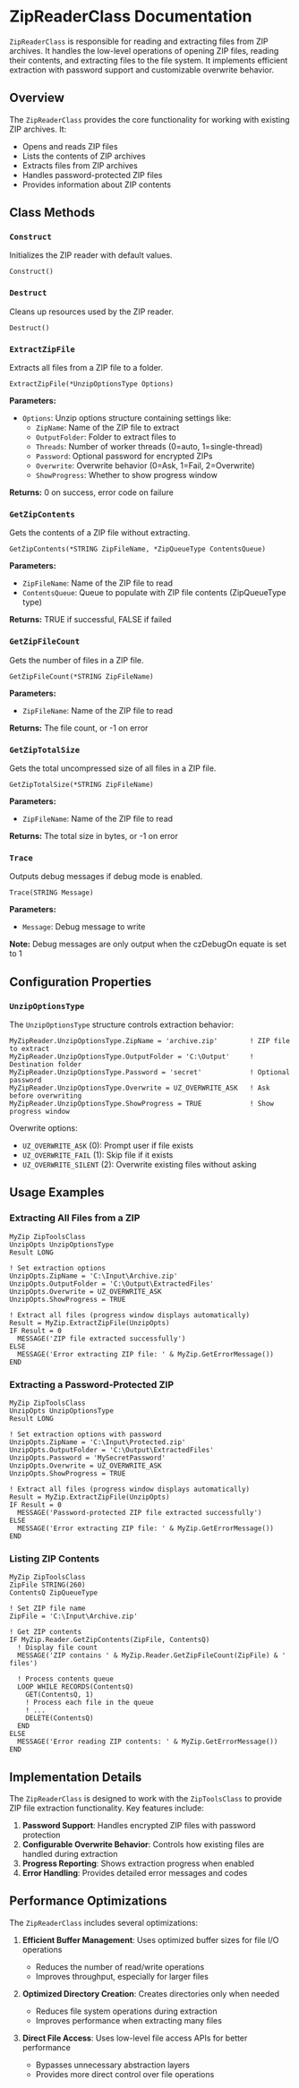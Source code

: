 # ZipReaderClass Documentation

`ZipReaderClass` is responsible for reading and extracting files from ZIP archives. It handles the low-level operations of opening ZIP files, reading their contents, and extracting files to the file system. It implements efficient extraction with password support and customizable overwrite behavior.

## Overview

The `ZipReaderClass` provides the core functionality for working with existing ZIP archives. It:

- Opens and reads ZIP files
- Lists the contents of ZIP archives
- Extracts files from ZIP archives
- Handles password-protected ZIP files
- Provides information about ZIP contents

## Class Methods

### `Construct`

Initializes the ZIP reader with default values.

```clarion
Construct()
```

### `Destruct`

Cleans up resources used by the ZIP reader.

```clarion
Destruct()
```

### `ExtractZipFile`

Extracts all files from a ZIP file to a folder.

```clarion
ExtractZipFile(*UnzipOptionsType Options)
```

**Parameters:**
- `Options`: Unzip options structure containing settings like:
  - `ZipName`: Name of the ZIP file to extract
  - `OutputFolder`: Folder to extract files to
  - `Threads`: Number of worker threads (0=auto, 1=single-thread)
  - `Password`: Optional password for encrypted ZIPs
  - `Overwrite`: Overwrite behavior (0=Ask, 1=Fail, 2=Overwrite)
  - `ShowProgress`: Whether to show progress window

**Returns:** 0 on success, error code on failure

### `GetZipContents`

Gets the contents of a ZIP file without extracting.

```clarion
GetZipContents(*STRING ZipFileName, *ZipQueueType ContentsQueue)
```

**Parameters:**
- `ZipFileName`: Name of the ZIP file to read
- `ContentsQueue`: Queue to populate with ZIP file contents (ZipQueueType type)

**Returns:** TRUE if successful, FALSE if failed


### `GetZipFileCount`

Gets the number of files in a ZIP file.

```clarion
GetZipFileCount(*STRING ZipFileName)
```

**Parameters:**
- `ZipFileName`: Name of the ZIP file to read

**Returns:** The file count, or -1 on error

### `GetZipTotalSize`

Gets the total uncompressed size of all files in a ZIP file.

```clarion
GetZipTotalSize(*STRING ZipFileName)
```

**Parameters:**
- `ZipFileName`: Name of the ZIP file to read

**Returns:** The total size in bytes, or -1 on error

### `Trace`

Outputs debug messages if debug mode is enabled.

```clarion
Trace(STRING Message)
```

**Parameters:**
- `Message`: Debug message to write

**Note:** Debug messages are only output when the czDebugOn equate is set to 1

## Configuration Properties

### `UnzipOptionsType`

The `UnzipOptionsType` structure controls extraction behavior:

```clarion
MyZipReader.UnzipOptionsType.ZipName = 'archive.zip'        ! ZIP file to extract
MyZipReader.UnzipOptionsType.OutputFolder = 'C:\Output'     ! Destination folder
MyZipReader.UnzipOptionsType.Password = 'secret'            ! Optional password
MyZipReader.UnzipOptionsType.Overwrite = UZ_OVERWRITE_ASK   ! Ask before overwriting
MyZipReader.UnzipOptionsType.ShowProgress = TRUE            ! Show progress window
```

Overwrite options:
- `UZ_OVERWRITE_ASK` (0): Prompt user if file exists
- `UZ_OVERWRITE_FAIL` (1): Skip file if it exists
- `UZ_OVERWRITE_SILENT` (2): Overwrite existing files without asking

## Usage Examples

### Extracting All Files from a ZIP

```clarion
MyZip ZipToolsClass
UnzipOpts UnzipOptionsType
Result LONG

! Set extraction options
UnzipOpts.ZipName = 'C:\Input\Archive.zip'
UnzipOpts.OutputFolder = 'C:\Output\ExtractedFiles'
UnzipOpts.Overwrite = UZ_OVERWRITE_ASK
UnzipOpts.ShowProgress = TRUE

! Extract all files (progress window displays automatically)
Result = MyZip.ExtractZipFile(UnzipOpts)
IF Result = 0
  MESSAGE('ZIP file extracted successfully')
ELSE
  MESSAGE('Error extracting ZIP file: ' & MyZip.GetErrorMessage())
END
```

### Extracting a Password-Protected ZIP

```clarion
MyZip ZipToolsClass
UnzipOpts UnzipOptionsType
Result LONG

! Set extraction options with password
UnzipOpts.ZipName = 'C:\Input\Protected.zip'
UnzipOpts.OutputFolder = 'C:\Output\ExtractedFiles'
UnzipOpts.Password = 'MySecretPassword'
UnzipOpts.Overwrite = UZ_OVERWRITE_ASK
UnzipOpts.ShowProgress = TRUE

! Extract all files (progress window displays automatically)
Result = MyZip.ExtractZipFile(UnzipOpts)
IF Result = 0
  MESSAGE('Password-protected ZIP file extracted successfully')
ELSE
  MESSAGE('Error extracting ZIP file: ' & MyZip.GetErrorMessage())
END
```

### Listing ZIP Contents

```clarion
MyZip ZipToolsClass
ZipFile STRING(260)
ContentsQ ZipQueueType

! Set ZIP file name
ZipFile = 'C:\Input\Archive.zip'

! Get ZIP contents
IF MyZip.Reader.GetZipContents(ZipFile, ContentsQ)
  ! Display file count
  MESSAGE('ZIP contains ' & MyZip.Reader.GetZipFileCount(ZipFile) & ' files')
  
  ! Process contents queue
  LOOP WHILE RECORDS(ContentsQ)
    GET(ContentsQ, 1)
    ! Process each file in the queue
    ! ...
    DELETE(ContentsQ)
  END
ELSE
  MESSAGE('Error reading ZIP contents: ' & MyZip.GetErrorMessage())
END
```

## Implementation Details

The `ZipReaderClass` is designed to work with the `ZipToolsClass` to provide ZIP file extraction functionality. Key features include:

1. **Password Support**: Handles encrypted ZIP files with password protection
2. **Configurable Overwrite Behavior**: Controls how existing files are handled during extraction
3. **Progress Reporting**: Shows extraction progress when enabled
4. **Error Handling**: Provides detailed error messages and codes

## Performance Optimizations

The `ZipReaderClass` includes several optimizations:

1. **Efficient Buffer Management**: Uses optimized buffer sizes for file I/O operations
   - Reduces the number of read/write operations
   - Improves throughput, especially for larger files

2. **Optimized Directory Creation**: Creates directories only when needed
   - Reduces file system operations during extraction
   - Improves performance when extracting many files

3. **Direct File Access**: Uses low-level file access APIs for better performance
   - Bypasses unnecessary abstraction layers
   - Provides more direct control over file operations